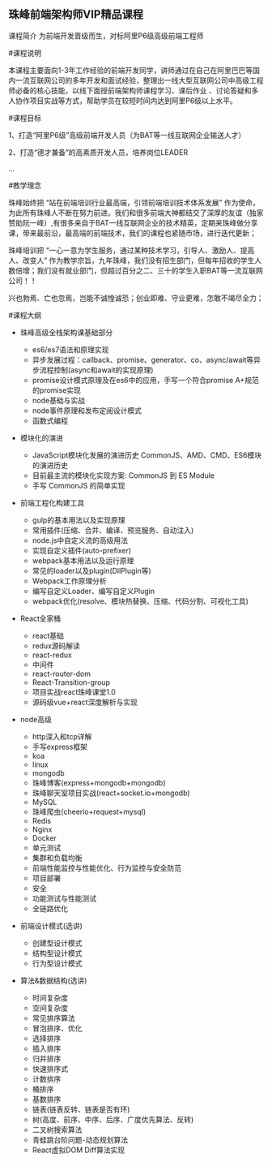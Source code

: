 
珠峰前端架构师VIP精品课程
------------------------------------------------------------------
课程简介
为前端开发晋级而生，对标阿里P6级高级前端工程师

 

#课程说明

本课程主要面向1-3年工作经验的前端开发同学，讲师通过在自己在阿里巴巴等国内一流互联网公司的多年开发和面试经验，整理出一线大型互联网公司中高级工程师必备的核心技能，以线下面授前端架构师课程学习、课后作业 、讨论答疑和多人协作项目实战等方式，帮助学员在较短时间内达到阿里P6级以上水平。

 

#课程目标

1、打造“阿里P6级”高级前端开发人员（为BAT等一线互联网企业输送人才）

2、打造“德才兼备”的高素质开发人员，培养岗位LEADER

...

 

#教学理念

珠峰始终把 “站在前端培训行业最高端，引领前端培训技术体系发展” 作为使命，为此所有珠峰人不断在努力前进。我们和很多前端大神都结交了深厚的友谊（独家赞助阮一峰）,有很多来自于BAT一线互联网企业的技术精英，定期来珠峰做分享课，带来最前沿，最高端的前端技术，我们的课程也紧随市场，进行迭代更新；

珠峰培训把 “一心一意为学生服务，通过某种技术学习，引导人、激励人、提高人、改变人” 作为教学宗旨，九年珠峰，我们没有招生部门，但每年招收的学生人数倍增；我们没有就业部门，但超过百分之二、三十的学生入职BAT等一流互联网公司！！

兴也勃焉、亡也忽焉，岂能不诚惶诚恐；创业即难、守业更难，怎敢不竭尽全力；

 

#课程大纲

- 珠峰高级全栈架构课基础部分

    + es6/es7语法和原理实现
    + 异步发展过程：callback、promise、generator、co、async/await等异步流程控制(async和await的实现原理)
    + promise设计模式原理及在es6中的应用，手写一个符合promise A+规范的promise实现
    + node基础与实战
    + node事件原理和发布定阅设计模式
    + 函数式编程

- 模块化的演进
    + JavaScript模块化发展的演进历史 CommonJS、AMD、CMD、ES6模块的演进历史
    + 目前最主流的模块化实现方案: CommonJS 到 ES Module
    + 手写 CommonJS 的简单实现

- 前端工程化构建工具
    + gulp的基本用法以及实现原理
    + 常用插件(压缩、合并、编译、预览服务、自动注入)
    + node.js中自定义流的高级用法
    + 实现自定义插件(auto-prefixer)
    + webpack基本用法以及运行原理
    + 常见的loader以及plugin(DllPlugin等)
    + Webpack工作原理分析
    + 编写自定义Loader、编写自定义Plugin
    + webpack优化(resolve、模块热替换、压缩、代码分割、可视化工具)

- React全家桶
    + react基础
    + redux源码解读
    + react-redux
    + 中间件
    + react-router-dom
    + React-Transition-group
    + 项目实战react珠峰课堂1.0
    + 源码级vue+react深度解析与实现

- node高级
    + http深入和tcp详解
    + 手写express框架
    + koa
    + linux
    + mongodb
    + 珠峰博客(express+mongodb+mongodb)
    + 珠峰聊天室项目实战(react+socket.io+mongodb)
    + MySQL
    + 珠峰爬虫(cheerio+request+mysql)
    + Redis
    + Nginx
    + Docker
    + 单元测试
    + 集群和负载均衡
    + 前端性能监控与性能优化、行为监控与安全防范
    + 项目部署
    + 安全
    + 功能测试与性能测试
    + 全链路优化

- 前端设计模式(选讲)
    + 创建型设计模式
    + 结构型设计模式
    + 行为型设计模式

- 算法&数据结构(选讲)
    + 时间复杂度
    + 空间复杂度
    + 常见排序算法
    + 冒泡排序、优化
    + 选择排序
    + 插入排序
    + 归并排序
    + 快速排序式
    + 计数排序
    + 桶排序
    + 基数排序
    + 链表(链表反转、链表是否有环)
    + 树(高度、前序、中序、后序、广度优先算法、反转)
    + 二叉树搜索算法
    + 青蛙跳台阶问题-动态规划算法
    + React虚拟DOM Diff算法实现